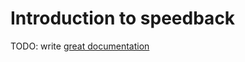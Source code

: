 # Introduction to speedback

TODO: write [great documentation](http://jacobian.org/writing/what-to-write/)
